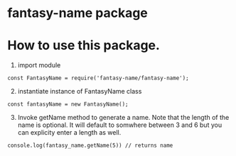# fantasy-name package

# How to use this package.

1. import module

```const FantasyName = require('fantasy-name/fantasy-name');```
        

2. instantiate instance of FantasyName class

```const fantasyName = new FantasyName();```

3. Invoke getName method to generate a name. Note that the length of the name is optional. It will default to somwhere between 3 and 6 but you can explicity enter a length as well.

```console.log(fantasy_name.getName(5)) // returns name```
